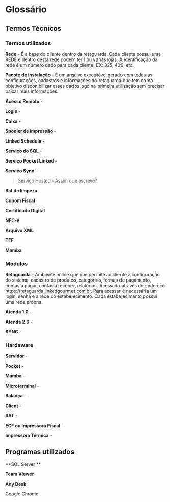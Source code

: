 <!-- TITLE: Glossário -->
<!-- SUBTITLE: Principais termos utilizados-->

# Glossário
## Termos Técnicos

### Termos utilizados

**Rede** - É a base do cliente dentro da retaguarda. Cada cliente possui uma REDE e dentro desta rede podem ter 1 ou varias lojas. A identificação da rede é um número dado para cada cliente. EX: 325, 409, etc.  

**Pacote de instalação** - É um arquivo executável gerado com todas as configurações, cadastros e informações do retaguarda que tem como objetivo disponibilizar esses dados logo na primeira utilização sem precisar baixar mais informações.

**Acesso Remoto** - 

**Login** - 

**Caixa** - 

**Spooler de impressão** -

**Linked Schedule** -

**Serviço do SQL** -

**Serviço Pocket Linked** -

**Serviço Sync** -

> Serviço Hosted - Assim que escreve?

**Bat de limpeza**

**Cupom Fiscal**

**Certificado Digital**

**NFC-e**

**Arquivo XML**

**TEF** 

**Mamba**


### Módulos 

**Retaguarda** - Ambiente online que que permite ao cliente a configuração do sistema, cadastro de produtos, categorias, formas de pagamento, contas a pagar, contas a receber, relatórios. Acessado através do endereço https://retaguarda.linkedgourmet.com.br. Para acessar é necessária um login, senha e a rede do estabelecimento. Cada estabelecimento possui uma rede própria.

**Atenda 1.0** - 

**Atenda 2.0** - 

**SYNC** - 



### Hardaware

**Servidor** -

**Pocket** -

**Mamba** -

**Microterminal** -

**Balança** -

**Client** -

**SAT** -

**ECF ou Impressora Fiscal** -

**Impressora Térmica** -

## Programas utilizados

**SQL Server **

**Team Viewer**

**Any Desk**

Google Chrome

